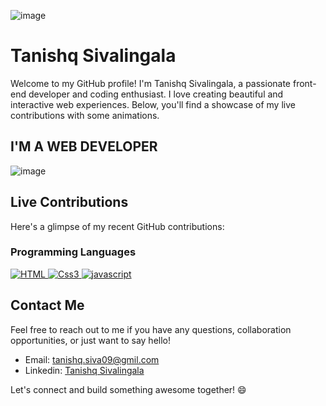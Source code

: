 ![image](https://github.com/TanishqSiva/TanishqSiva/assets/127381848/9438f6fa-59a4-4ff0-8de5-58bdc521bc14)

# Tanishq Sivalingala

Welcome to my GitHub profile! I'm Tanishq Sivalingala, a passionate front-end developer and coding enthusiast. I love creating beautiful and interactive web experiences. Below, you'll find a showcase of my live contributions with some animations.

## I'M A WEB DEVELOPER
![image](https://github.com/TanishqSiva/TanishqSiva/assets/127381848/a1a23e5a-2e90-4565-85ff-023e45ea9226)


## Live Contributions

Here's a glimpse of my recent GitHub contributions:




### Programming Languages
<!--Language section-->
<div align="left">
    <a href="https://github.com/search?q=user%3ACoder2Mo+language%3Ahtml">
        <img alt="HTML" src="https://img.shields.io/badge/HTML5-E34F26?style=for-the-badge&logo=html5&logoColor=white ">
    </a>
    <a href="https://github.com/search?q=user%3ACoder2Mo+language%3Acss3">
        <img alt="Css3" src="https://img.shields.io/badge/CSS3-1572B6?style=for-the-badge&logo=css3&logoColor=white">
    </a>
    <a href="https://github.com/search?q=user%3ACoder2Mo+language%3Ajavascript">
        <img alt="javascript" src="https://img.shields.io/badge/JavaScript-F7DF1E?style=for-the-badge&logo=javascript&logoColor=black">
    </a>



## Contact Me

Feel free to reach out to me if you have any questions, collaboration opportunities, or just want to say hello!

- Email: tanishq.siva09@gmil.com
- Linkedin: <a href="https://www.linkedin.com/in/tanishq-sivalingala-587594269/">Tanishq Sivalingala</a>

Let's connect and build something awesome together! 😄

